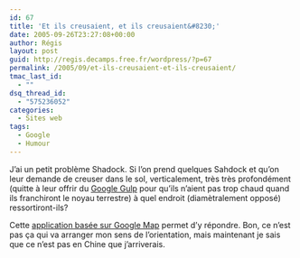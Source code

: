 ```yaml
---
id: 67
title: 'Et ils creusaient, et ils creusaient&#8230;'
date: 2005-09-26T23:27:08+00:00
author: Régis
layout: post
guid: http://regis.decamps.free.fr/wordpress/?p=67
permalink: /2005/09/et-ils-creusaient-et-ils-creusaient/
tmac_last_id:
  - ""
dsq_thread_id:
  - "575236052"
categories:
  - Sites web
tags:
  - Google
  - Humour
---
```

J&rsquo;ai un petit problème Shadock. Si l&rsquo;on prend quelques Sahdock et qu&rsquo;on leur demande de creuser dans le sol, verticalement, très très profondément (quitte à leur offrir du [Google Gulp](http://www.google.com/googlegulp/) pour qu&rsquo;ils n&rsquo;aient pas trop chaud quand ils franchiront le noyau terrestre) à quel endroit (diamètralement opposé) ressortiront-ils?

Cette [application basée sur Google Map](http://grad.icmc.usp.br/~cipriani/bighole.php?lang=en) permet d&rsquo;y répondre. Bon, ce n&rsquo;est pas ça qui va arranger mon sens de l&rsquo;orientation, mais maintenant je sais que ce n&rsquo;est pas en Chine que j&rsquo;arriverais.